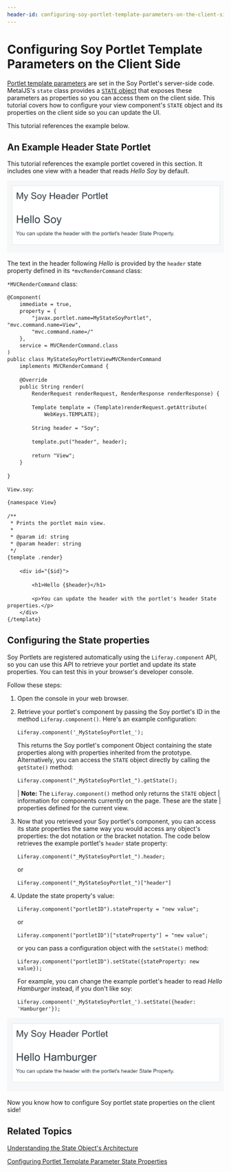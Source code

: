 ```yaml
---
header-id: configuring-soy-portlet-template-parameters-on-the-client-side
---
```


# Configuring Soy Portlet Template Parameters on the Client Side

[Portlet template parameters](/docs/7-1/tutorials/-/knowledge_base/t/creating-a-soy-portlet#using-portlet-template-parameters-in-the-soy-template) 
are set in the Soy Portlet's server-side code. MetalJS's `state` class provides 
a 
[`STATE` object](/docs/7-1/tutorials/-/knowledge_base/t/understanding-the-state-object-architecture) 
that exposes these parameters as properties so you can access them on the client 
side. This tutorial covers how to configure your view component's `STATE` object 
and its properties on the client side so you can update the UI.

This tutorial references the example below.

## An Example Header State Portlet

This tutorial references the example portlet covered in this section. It 
includes one view with a header that reads *Hello Soy* by default.

![Figure 1: The example Soy portlet has a configurable header.](../../../../images/soy-example-portlet-start.png)

The text in the header following *Hello* is provided by the `header` state 
property defined in its `*mvcRenderCommand` class:

`*MVCRenderCommand` class:

    @Component(
    	immediate = true,
    	property = {
    		"javax.portlet.name=MyStateSoyPortlet", "mvc.command.name=View",
    		"mvc.command.name=/"
    	},
    	service = MVCRenderCommand.class
    )
    public class MyStateSoyPortletViewMVCRenderCommand
    	implements MVCRenderCommand {

    	@Override
    	public String render(
    		RenderRequest renderRequest, RenderResponse renderResponse) {

    		Template template = (Template)renderRequest.getAttribute(
    			WebKeys.TEMPLATE);

    		String header = "Soy";

    		template.put("header", header);

    		return "View";
    	}

    }

`View.soy`:

    {namespace View}

    /**
     * Prints the portlet main view.
     *
     * @param id: string
     * @param header: string
     */
    {template .render}

    	<div id="{$id}">

    		<h1>Hello {$header}</h1>

    		<p>You can update the header with the portlet's header State properties.</p>
    	</div>
    {/template}

## Configuring the State properties

Soy Portlets are registered automatically using the `Liferay.component` API, 
so you can use this API to retrieve your portlet and update its state 
properties. You can test this in your browser's developer console.

Follow these steps:

1.  Open the console in your web browser.

2.  Retrieve your portlet's component by passing the Soy portlet's ID in the 
    method `Liferay.component()`. Here's an example configuration:

        Liferay.component('_MyStateSoyPortlet_');
 
    This returns the Soy portlet's component Object containing the state 
    properties along with properties inherited from the prototype. 
    Alternatively, you can access the `STATE` object directly by calling the 
    `getState()` method:

        Liferay.component("_MyStateSoyPortlet_").getState();
 
    | **Note:** The `Liferay.component()` method only returns the `STATE` object
    | information for components currently on the page. These are the state
    | properties defined for the current view.

3.  Now that you retrieved your Soy portlet's component, you can access its 
    state properties the same way you would access any object's properties: the 
    dot notation or the bracket notation. The code below retrieves the example 
    portlet's `header` state property:
    
        Liferay.component("_MyStateSoyPortlet_").header;
 
    or
    
        Liferay.component("_MyStateSoyPortlet_")["header"]

4.  Update the state property's value:

        Liferay.component("portletID").stateProperty = "new value";
 
    or
        
        Liferay.component("portletID")["stateProperty"] = "new value";
 
    or you can pass a configuration object with the `setState()` method:

        Liferay.component("portletID").setState({stateProperty: new value});

    For example, you can change the example portlet's header to read 
    *Hello Hamburger* instead, if you don't like soy:
    
        Liferay.component('_MyStateSoyPortlet_').setState({header: 'Hamburger'});

![Figure 2: You can change the example portlet's header state property on the client side.](../../../../images/soy-example-portlet-fin.png)

Now you know how to configure Soy portlet state properties on the client side!

## Related Topics

[Understanding the State Object's Architecture](/docs/7-1/tutorials/-/knowledge_base/t/understanding-the-state-object-architecture)

[Configuring Portlet Template Parameter State Properties](/docs/7-1/tutorials/-/knowledge_base/t/configuring-portlet-template-parameter-state-properties)
